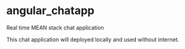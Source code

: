 # angular_chatapp
Real time MEAN stack chat application

This chat application will deployed locally and used without internet.
